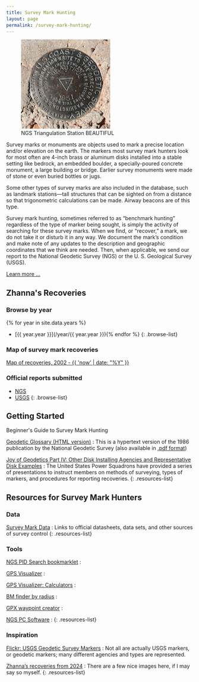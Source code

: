 ```yaml
---
title: Survey Mark Hunting
layout: page
permalink: /survey-mark-hunting/
---
```


<figure class="alignright">
    <img src="/assets/img/go0505csm.jpg" alt="NGS Triangulation Station BEAUTIFUL" title="NGS Triangulation Station BEAUTIFUL">
    <figcaption>NGS Triangulation Station BEAUTIFUL</figcaption>
</figure>

Survey marks or monuments are objects used to mark a precise location and/or elevation on the earth. The markers most survey mark hunters look for most often are 4-inch brass or aluminum disks installed into a stable setting like bedrock, an embedded boulder, a specially-poured concrete monument, a large building or bridge. Earlier survey monuments were made of stone or even buried bottles or jugs.

Some other types of survey marks are also included in the database, such as landmark stations—tall structures that can be sighted on from a distance so that trigonometric calculations can be made. Airway beacons are of this type.

Survey mark hunting, sometimes referred to as “benchmark hunting” regardless of the type of marker being sought, is simply the activity of searching for these survey marks. When we find, or “recover,” a mark, we do not take it or disturb it in any way. We document the mark’s condition and make note of any updates to the description and geographic coordinates that we think are needed. Then, when applicable, we send our report to the National Geodetic Survey (NGS) or the U. S. Geological Survey (USGS).

[Learn more ...](/about-survey-mark-hunting/)

<div class="box alignright" markdown=1>

## Zhanna's Recoveries

### Browse by year

{% for year in site.data.years %}
* [{{ year.year }}](/year/{{ year.year }}){% endfor %}
{: .browse-list}

### Map of survey mark recoveries

[Map of recoveries, 2002 - {{ 'now' | date: "%Y" }}](/map-of-recoveries/)

### Official reports submitted

* [NGS](/ngs-recoveries/)
* [USGS](/usgs-recoveries/)
{: .browse-list}

</div>

## Getting Started

Beginner's Guide to Survey Mark Hunting

[Geodetic Glossary (HTML version)](https://www.ngs.noaa.gov/CORS-Proxy/Glossary/xml/NGS_Glossary.xml)
: This is a hypertext version of the 1986 publication by the National Geodetic Survey (also available in [.pdf format](https://repository.library.noaa.gov/view/noaa/2827/noaa_2827_DS1.pdf))

[Joy of Geodetics Part IV: Other Disk Installing Agencies and Representative Disk Examples](https://www.usps.org/images/Exec/CoopCh/PDFs/2020_JOG_Part_4_IV.pdf)
: The United States Power Squadrons have provided a series of presentations to instruct members on methods of surveying, types of markers, and procedures for reporting recoveries.
{: .resources-list}

## Resources for Survey Mark Hunters

### Data

[Survey Mark Data](/survey-data)
: Links to official datasheets, data sets, and other sources of survey control
{: .resources-list}

### Tools

[NGS PID Search bookmarklet](javascript:void(str=prompt('PID:',''));if(str){location.href='http://www.ngs.noaa.gov/cgi-bin/ds_mark.prl?PidBox=%27+escape(str);})
: 

[GPS Visualizer](https://www.gpsvisualizer.com/)
: 

[GPS Visualizer: Calculators](https://www.gpsvisualizer.com/calculators)
: 

[BM finder by radius](https://bm-finder-radius.netlify.app/)
: 

[GPX waypoint creator](https://gpx-waypoint-creator.netlify.app/)
: 

[NGS PC Software](http://www.ngs.noaa.gov/PC_PROD/pc_prod.shtml)
: 
{: .resources-list}

### Inspiration

[Flickr: USGS Geodetic Survey Markers](https://www.flickr.com/groups/usgsmarkers/pool/)
: Not all are actually USGS markers, or geodetic markers; many different agencies and types are represented.

[Zhanna’s recoveries from 2024](/year/2024/)
: There are a few nice images here, if I may say so myself.
{: .resources-list}

